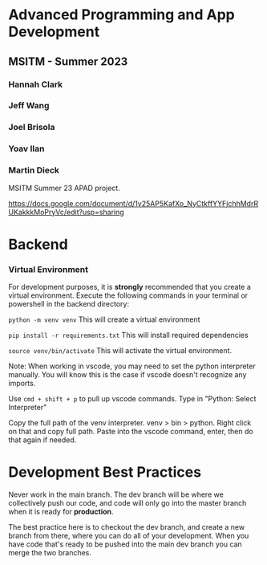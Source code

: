 # Advanced Programming and App Development
## MSITM - Summer 2023
### Hannah Clark
### Jeff Wang
### Joel Brisola
### Yoav Ilan
### Martin Dieck
MSITM Summer 23 APAD project.

https://docs.google.com/document/d/1v25AP5KafXo_NyCtkffYYFjchhMdrRUKakkkMoPryVc/edit?usp=sharing

# Backend

### Virtual Environment
For development purposes, it is **strongly** recommended that you create a virtual environment. Execute the following commands in your terminal or powershell in the backend directory:

`python -m venv venv`
This will create a virtual environment

`pip install -r requirements.txt`
This will install required dependencies

`source venv/bin/activate`
This will activate the virtual environment.

Note: When working in vscode, you may need to set the python interpreter manually. You will know this is the case if vscode doesn't recognize any imports.

Use `cmd + shift + p` to pull up vscode commands. Type in "Python: Select Interpreter"

Copy the full path of the venv interpreter. venv > bin > python. Right click on that and copy full path. Paste into the vscode command, enter, then do that again if needed.



# Development Best Practices
Never work in the main branch. The dev branch will be where we collectively push our code, and code will only go into the master branch when it is ready for **production**.

The best practice here is to checkout the dev branch, and create a new branch from there, where you can do all of your development. When you have code that's ready to be pushed into the main dev branch you can merge the two branches.
